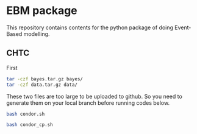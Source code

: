 # EBM package 

This repository contains contents for the python package of doing Event-Based modelling. 

## CHTC

First 

```sh
tar -czf bayes.tar.gz bayes/
tar -czf data.tar.gz data/
```

These two files are too large to be uploaded to github. So you need to generate them on your local branch before running codes below. 

```sh
bash condor.sh
```

```sh
bash condor_cp.sh
```

